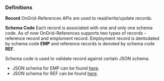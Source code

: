 ### Definitions

**Record**
OnGrid-References APIs are used to read/write/update records.

**Schema Code**
Each record is associated with one and only one schema code. As of now OnGrid-References supports two types of records - reference record and emploment record. Employment record is dentodated by schema code **EMP** and reference records is denoted by schema code **REF**.

Schema code is used to validate record against certain JSON schema.
- JSON schema for EMP can be found [here](https://stoplight.io/p/docs/gh/rajatongrid/refdocs/models/employment-schema.json?group=master "here").
- JSON schema for REF can be found [here](https://stoplight.io/p/docs/gh/rajatongrid/refdocs/models/reference-schema.json?group=master "here").